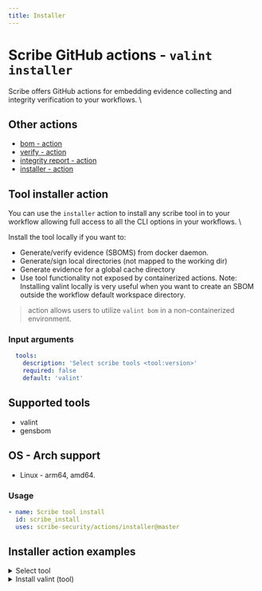 ```yaml
---
title: Installer
---
```

# Scribe GitHub actions - `valint installer`
Scribe offers GitHub actions for embedding evidence collecting and integrity verification to your workflows. \

## Other actions
* [bom - action](https://github.com/scribe-security/action-bom/README.md)
* [verify - action](https://github.com/scribe-security/action-verify/README.md)
* [integrity report - action](https://github.com/scribe-security/action-report/README.md)
* [installer - action](https://github.com/scribe-security/action-installer/README.md)

## Tool installer action
You can use the `installer` action to install any scribe tool in to your workflow allowing full access to all the CLI options in your workflows. \

Install the tool locally if you want to:
- Generate/verify evidence (SBOMS) from docker daemon.
- Generate/sign local directories (not mapped to the working dir)
- Generate evidence for a global cache directory
- Use tool functionality not exposed by containerized actions.
Note: Installing valint locally is very useful when you want to create an SBOM outside the workflow default workspace directory.

> action allows users to utilize `valint bom` in a non-containerized environment.

### Input arguments
```yaml
  tools:
    description: 'Select scribe tools <tool:version>'
    required: false
    default: 'valint'
```

## Supported tools
* valint
* gensbom

## OS - Arch support
* Linux - arm64, amd64.

### Usage
```YAML
- name: Scribe tool install
  id: scribe_install
  uses: scribe-security/actions/installer@master
```

## Installer action examples

<details>
  <summary> Select tool </summary>

```YAML
- name: valint install
  id: valint_install
  uses: scribe-security/actions/installer@master
  with:
    tools: gensbom
``` 

```YAML
- name: valint install
  id: valint_install
  uses: scribe-security/actions/installer@master
  with:
    tools: valint
``` 
</details>

<details>
  <summary> Install valint (tool) </summary>

Install valint as a tool
```YAML
- name: install valint
  uses: scribe-security/actions/valint/installer@master

- name: valint run
  run: |
    valint --version
    valint bom busybox:latest -vv
    valint report --scribe.client-id $SCRIBE_CLIENT_ID $SCRIBE_CLIENT_SECRET
``` 
</details>

